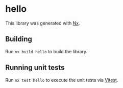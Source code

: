 # hello

This library was generated with [Nx](https://nx.dev).

## Building

Run `nx build hello` to build the library.

## Running unit tests

Run `nx test hello` to execute the unit tests via [Vitest](https://vitest.dev/).
